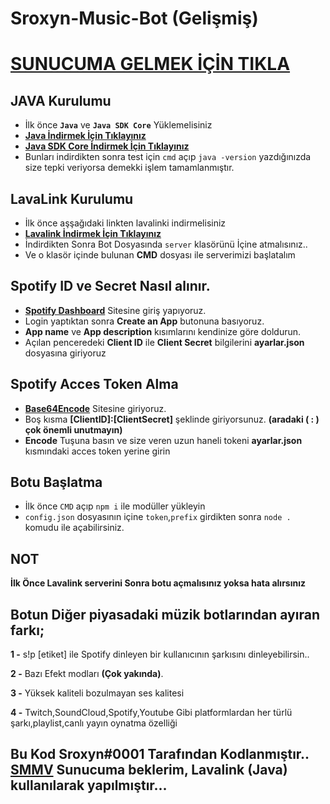 # Sroxyn-Music-Bot (Gelişmiş)
# [SUNUCUMA GELMEK İÇİN TIKLA](https://discord.gg/wg66268tZb)
## JAVA Kurulumu
* İlk önce **`Java`** ve **`Java SDK Core`** Yüklemelisiniz
* **[Java İndirmek İçin Tıklayınız](https://www.java.com/tr/download/)**
* **[Java SDK Core İndirmek İçin Tıklayınız](https://www.oracle.com/tr/java/technologies/javase-jdk15-downloads.html)**
* Bunları indirdikten sonra test için `cmd` açıp `java -version` yazdığınızda size tepki veriyorsa demekki işlem tamamlanmıştır.
## LavaLink Kurulumu
* İlk önce aşşağıdaki linkten lavalinki indirmelisiniz
* **[Lavalink İndirmek İçin Tıklayınız](https://github.com/Frederikam/Lavalink/releases/download/3.3.2.2/Lavalink.jar)**
* İndirdikten Sonra Bot Dosyasında `server` klasörünü İçine atmalısınız..
* Ve o klasör içinde bulunan **CMD** dosyası ile serverimizi başlatalım
## Spotify ID ve Secret Nasıl alınır.
* **[Spotify Dashboard](https://developer.spotify.com/dashboard/applications)** Sitesine giriş yapıyoruz.
* Login yaptıktan sonra __**Create an App**__ butonuna basıyoruz.
* **App name** ve **App description** kısımlarını kendinize göre doldurun.
* Açılan penceredeki **Client ID** ile **Client Secret** bilgilerini **ayarlar.json** dosyasına giriyoruz
## Spotify Acces Token Alma
* **[Base64Encode](https://www.base64encode.org/)** Sitesine giriyoruz.
* Boş kısma **[ClientID]:[ClientSecret]** şeklinde giriyorsunuz. **(aradaki ( : ) çok önemli unutmayın)**
* **Encode** Tuşuna basın ve size veren uzun haneli tokeni **ayarlar.json** kısmındaki acces token yerine girin
## Botu Başlatma
* İlk önce `CMD` açıp `npm i` ile modüller yükleyin
* `config.json` dosyasının içine `token`,`prefix` girdikten sonra `node .` komudu ile açabilirsiniz.
## NOT
**İlk Önce Lavalink serverini Sonra botu açmalısınız yoksa hata alırsınız**

## Botun Diğer piyasadaki müzik botlarından ayıran farkı;
**1 -**  s!p [etiket] ile Spotify dinleyen bir kullanıcının şarkısını dinleyebilirsin..

**2 -** Bazı Efekt modları **(Çok yakında)**.

**3 -** Yüksek kaliteli bozulmayan ses kalitesi

**4 -** Twitch,SoundCloud,Spotify,Youtube Gibi platformlardan her türlü şarkı,playlist,canlı yayın oynatma özelliği
## Bu Kod Sroxyn#0001 Tarafından Kodlanmıştır.. [SMMV](https://discord.gg/wg66268tZb) Sunucuma beklerim, Lavalink (Java) kullanılarak yapılmıştır...

